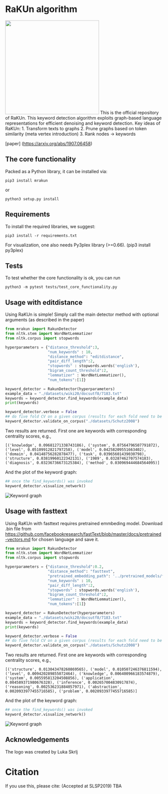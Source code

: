 # RaKUn algorithm

<img src="example_images/rakun.png" width="300" height="300">
This is the official repository of RaKUn. This keyword detection algorithm exploits graph-based language representations for efficient denoising and keyword detection.
Key ideas of RaKUn:
1. Transform texts to graphs
2. Prune graphs based on token similarity (meta vertex introduction)
3. Rank nodes -> keywords

[paper] (https://arxiv.org/abs/1907.06458)

## The core functionality
Packed as a Python library, it can be installed via:

```
pip3 install mrakun
```

or

```
python3 setup.py install
```

## Requirements
To install the required libraries, we suggest:
```
pip3 install -r requirements.txt
```
For visualization, one also needs Py3plex library (>=0.66). (pip3 install py3plex)

## Tests
To test whether the core functionality is ok, you can run
```
python3 -m pytest tests/test_core_functionality.py
```

## Usage with editdistance
Using RaKUn is simple! Simply call the main detector method with optional arguments (as described in the paper)

```python
from mrakun import RakunDetector
from nltk.stem import WordNetLemmatizer
from nltk.corpus import stopwords

hyperparameters = {"distance_threshold":3,
                   "num_keywords" : 10,
                   "distance_method": "editdistance",
                   "pair_diff_length":2,
                   "stopwords" : stopwords.words('english'),
                   "bigram_count_threshold":2,
                   "lemmatizer" : WordNetLemmatizer(),
                   "num_tokens":[1]}

keyword_detector = RakunDetector(hyperparameters)
example_data = "./datasets/wiki20/docsutf8/7183.txt"
keywords = keyword_detector.find_keywords(example_data)
print(keywords)

keyword_detector.verbose = False
## do five fold CV on a given corpus (results for each fold need to be aggregated!)
keyword_detector.validate_on_corpus("./datasets/Schutz2008")
```
Two results are returned. First one are keywords with corresponding centrality scores, e.g.,

```
[('knowledge', 0.09681271338743186), ('system', 0.07564796507791872), ('level', 0.05109912821797258), ('model', 0.04258209551663402), ('domain', 0.04148756282878477), ('task', 0.03965601439030798), ('structure', 0.03819960122342131), ('1989', 0.03287462707574183), ('diagnosis', 0.03236736673125384), ('method', 0.030969444684564095)]
```

And the plot of the keyword graph:

```python
## once the find_keywords() was invoked
keyword_detector.visualize_network()
```

![Keyword graph](example_images/keywords.png)

## Usage with fasttext
Using RaKUn with fasttext requires pretrained emmbeding model. Download .bin file from https://github.com/facebookresearch/fastText/blob/master/docs/pretrained-vectors.md for chosen language and save it.

```python
from mrakun import RakunDetector
from nltk.stem import WordNetLemmatizer
from nltk.corpus import stopwords

hyperparameters = {"distance_threshold":0.2,
                   "distance_method": "fasttext",
                   "pretrained_embedding_path": '../pretrained_models/fasttext/wiki.en.bin', #change path accordingly
                   "num_keywords" : 10,
                   "pair_diff_length":2,
                   "stopwords" : stopwords.words('english'),
                   "bigram_count_threshold":2,
                   "lemmatizer" : WordNetLemmatizer(),
                   "num_tokens":[1]}

keyword_detector = RakunDetector(hyperparameters)
example_data = "./datasets/wiki20/docsutf8/7183.txt"
keywords = keyword_detector.find_keywords(example_data)
print(keywords)

keyword_detector.verbose = False
## do five fold CV on a given corpus (results for each fold need to be aggregated!)
keyword_detector.validate_on_corpus("./datasets/Schutz2008")
```
Two results are returned. First one are keywords with corresponding centrality scores, e.g.,

```
[('structure', 0.013043478260869565), ('model', 0.010507246376811594), ('level', 0.009420289855072464), ('knowledge', 0.006400966183574879), ('system', 0.005595813204508856), ('application', 0.004589371980676328), ('inference', 0.002657004830917874), ('reasoning', 0.002536231884057971), ('abstraction', 0.0020933977455716585), ('problem', 0.0020933977455716585)]
```

And the plot of the keyword graph:

```python
## once the find_keywords() was invoked
keyword_detector.visualize_network()
```

![Keyword graph](example_images/keywords2.png)


## Acknowledgements
The logo was created by Luka Skrlj

# Citation
If you use this, please cite:
(Accepted at SLSP2019)
TBA
